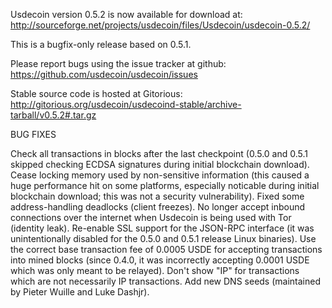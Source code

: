 Usdecoin version 0.5.2 is now available for download at:
http://sourceforge.net/projects/usdecoin/files/Usdecoin/usdecoin-0.5.2/

This is a bugfix-only release based on 0.5.1.

Please report bugs using the issue tracker at github:
https://github.com/usdecoin/usdecoin/issues

Stable source code is hosted at Gitorious:
http://gitorious.org/usdecoin/usdecoind-stable/archive-tarball/v0.5.2#.tar.gz

BUG FIXES

Check all transactions in blocks after the last checkpoint (0.5.0 and 0.5.1 skipped checking ECDSA signatures during initial blockchain download).
Cease locking memory used by non-sensitive information (this caused a huge performance hit on some platforms, especially noticable during initial blockchain download; this was
not a security vulnerability).
Fixed some address-handling deadlocks (client freezes).
No longer accept inbound connections over the internet when Usdecoin is being used with Tor (identity leak).
Re-enable SSL support for the JSON-RPC interface (it was unintentionally disabled for the 0.5.0 and 0.5.1 release Linux binaries).
Use the correct base transaction fee of 0.0005 USDE for accepting transactions into mined blocks (since 0.4.0, it was incorrectly accepting 0.0001 USDE which was only meant to be relayed).
Don't show "IP" for transactions which are not necessarily IP transactions.
Add new DNS seeds (maintained by Pieter Wuille and Luke Dashjr).
